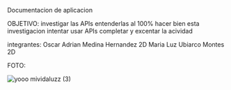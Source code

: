 Documentacion de aplicacion

OBJETIVO:
investigar las APIs
entenderlas al 100%
hacer bien esta investigacion
intentar usar APIs
completar y excentar la acividad

integrantes:
Oscar Adrian Medina Hernandez 2D
Maria Luz Ubiarco Montes 2D


FOTO:



![yooo mividaluzz (3)](https://github.com/user-attachments/assets/d649685a-d48c-407f-842f-690ac8e8fe1e)
